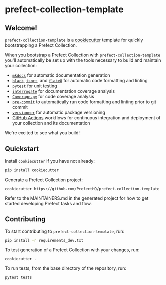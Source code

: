 # prefect-collection-template

## Welcome!

`prefect-collection-template` is a [cookiecutter](https://cookiecutter.readthedocs.io/en/1.7.2/) template for quickly bootstrapping a Prefect Collection.

When you bootstrap a Prefect Collection with `prefect-collection-template` you'll automatically be set up with the tools necessary to build and maintain your collection:

- [`mkdocs`](https://www.mkdocs.org/) for automatic documentation generation
- [`black`](https://github.com/psf/black), [`isort`](https://github.com/PyCQA/isort), and [`flake8`](https://flake8.pycqa.org/en/latest/) for automatic code formatting and linting
- [`pytest`](https://docs.pytest.org/en/7.1.x/) for unit testing
- [`interrogate`](https://interrogate.readthedocs.io/en/latest/) for documentation coverage analysis
- [`Coverage.py`](https://coverage.readthedocs.io/en/6.3.2/) for code coverage analysis
- [`pre-commit`](https://pre-commit.com/) to automatically run code formatting and linting prior to git commit
- [`versioneer`](https://github.com/python-versioneer/python-versioneer) for automatic package versioning
- [GitHub Actions](https://docs.github.com/en/actions) workflows for continuous integration and deployment of your collection and its documentation

We're excited to see what you build!

## Quickstart

Install `cookiecutter` if you have not already:

```bash
pip install cookiecutter
```

Generate a Prefect Collection project:

```
cookiecutter https://github.com/PrefectHQ/prefect-collection-template
```

Refer to the MAINTAINERS.md in the generated project for how to get started developing Prefect tasks and flow.

## Contributing

To start contributing to `prefect-collection-template`, run:

```bash
pip install -r requirements_dev.txt
```

To test generation of a Prefect Collection with your changes, run:

```
cookiecutter .
```

To run tests, from the base directory of the repository, run:

```bash
pytest tests
```
